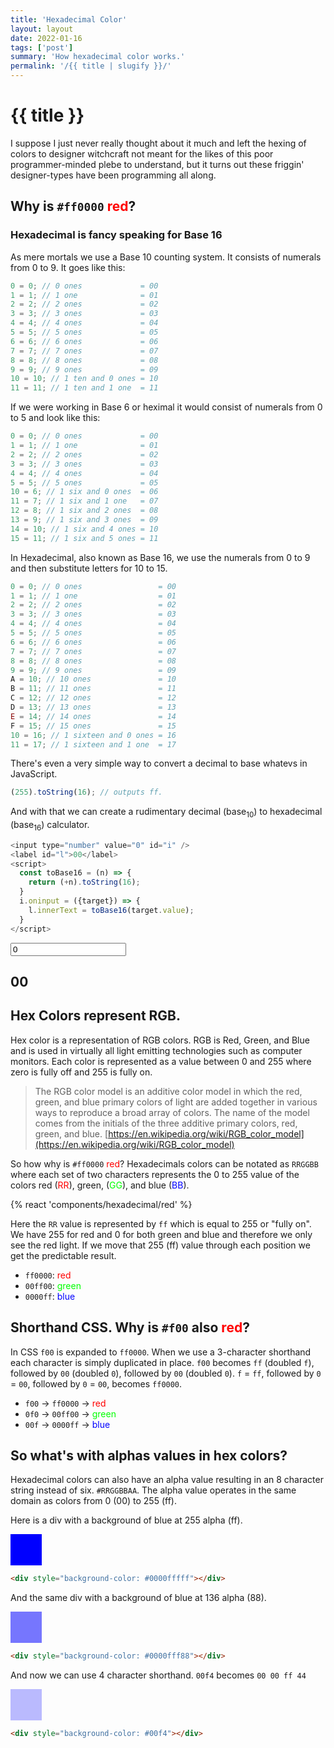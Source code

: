 ```yaml
---
title: 'Hexadecimal Color'
layout: layout
date: 2022-01-16
tags: ['post']
summary: 'How hexadecimal color works.'
permalink: '/{{ title | slugify }}/'
---
```


# {{ title }}

I suppose I just never really thought about it much and left the hexing of colors to designer witchcraft not meant for the likes of this poor programmer-minded plebe to understand, but it turns out these friggin' designer-types have been programming all along.

## Why is `#ff0000` <span style="color:#f00">red</span>?

### Hexadecimal is fancy speaking for Base 16

As mere mortals we use a Base 10 counting system. It consists of numerals from 0 to 9. It goes like this:

```js
0 = 0; // 0 ones             = 00
1 = 1; // 1 one              = 01
2 = 2; // 2 ones             = 02
3 = 3; // 3 ones             = 03
4 = 4; // 4 ones             = 04
5 = 5; // 5 ones             = 05
6 = 6; // 6 ones             = 06
7 = 7; // 7 ones             = 07
8 = 8; // 8 ones             = 08
9 = 9; // 9 ones             = 09
10 = 10; // 1 ten and 0 ones = 10
11 = 11; // 1 ten and 1 one  = 11
```

If we were working in Base 6 or heximal it would consist of numerals from 0 to 5 and look like this:

```js
0 = 0; // 0 ones             = 00
1 = 1; // 1 one              = 01
2 = 2; // 2 ones             = 02
3 = 3; // 3 ones             = 03
4 = 4; // 4 ones             = 04
5 = 5; // 5 ones             = 05
10 = 6; // 1 six and 0 ones  = 06
11 = 7; // 1 six and 1 one   = 07
12 = 8; // 1 six and 2 ones  = 08
13 = 9; // 1 six and 3 ones  = 09
14 = 10; // 1 six and 4 ones = 10
15 = 11; // 1 six and 5 ones = 11
```

In Hexadecimal, also known as Base 16, we use the numerals from 0 to 9 and then substitute letters for 10 to 15.

```js
0 = 0; // 0 ones                 = 00
1 = 1; // 1 one                  = 01
2 = 2; // 2 ones                 = 02
3 = 3; // 3 ones                 = 03
4 = 4; // 4 ones                 = 04
5 = 5; // 5 ones                 = 05
6 = 6; // 6 ones                 = 06
7 = 7; // 7 ones                 = 07
8 = 8; // 8 ones                 = 08
9 = 9; // 9 ones                 = 09
A = 10; // 10 ones               = 10
B = 11; // 11 ones               = 11
C = 12; // 12 ones               = 12
D = 13; // 13 ones               = 13
E = 14; // 14 ones               = 14
F = 15; // 15 ones               = 15
10 = 16; // 1 sixteen and 0 ones = 16
11 = 17; // 1 sixteen and 1 one  = 17
```

There's even a very simple way to convert a decimal to base whatevs in JavaScript.

```js
(255).toString(16); // outputs ff.
```

And with that we can create a rudimentary decimal (base<sub>10</sub>) to hexadecimal (base<sub>16</sub>) calculator.

```js
<input type="number" value="0" id="i" />
<label id="l">00</label>
<script>
  const toBase16 = (n) => {
    return (+n).toString(16);
  }
  i.oninput = ({target}) => {
    l.innerText = toBase16(target.value);
  }
</script>
```
<div class="ui input">
  <input type="number" value="0" id="i" class="ui input" />
  <div class="ui label">
    <h2 id="l">00</h2>
  </div>
</div>
<script>
  const toBase16 = (n) => {
    return (+n).toString(16);
  }
  i.oninput = ({target}) => {
    l.innerText = toBase16(target.value);
  }
</script>


## Hex Colors represent RGB.

Hex color is a representation of RGB colors. RGB is Red, Green, and Blue and is used in virtually all light emitting technologies such as computer monitors. Each color is represented as a value between 0 and 255 where zero is fully off and 255 is fully on.

> The RGB color model is an additive color model in which the red, green, and blue primary colors of light are added together in various ways to reproduce a broad array of colors. The name of the model comes from the initials of the three additive primary colors, red, green, and blue. [https://en.wikipedia.org/wiki/RGB_color_model](https://en.wikipedia.org/wiki/RGB_color_model)

So how why is `#ff0000` <span style="color:#f00">red</span>? Hexadecimals colors can be notated as `RRGGBB` where each set of two characters represents the 0 to 255 value of the colors red (<span style="color:#f00">RR</span>), green, (<span style="color:#0f0">GG</span>), and blue (<span style="color:#00f">BB</span>).

{% react 'components/hexadecimal/red' %}

Here the `RR` value is represented by `ff` which is equal to 255 or "fully on". We have 255 for red and 0 for both green and blue and therefore we only see the red light. If we move that 255 (ff) value through each position we get the predictable result.

-   `ff0000`: <span style="color:#f00">red</span>
-   `00ff00`: <span style="color:#0f0">green</span>
-   `0000ff`: <span style="color:#00f">blue</span>

## Shorthand CSS. Why is `#f00` also <span style="color:#f00">red</span>?

In CSS `f00` is expanded to `ff0000`. When we use a 3-character shorthand each character is simply duplicated in place. `f00` becomes `ff` (doubled `f`), followed by `00` (doubled `0`), followed by `00` (doubled `0`). `f` = `ff`, followed by `0` = `00`, followed by `0` = `00`, becomes `ff0000`.

-   `f00` -> `ff0000` -> <span style="color:#f00">red</span>
-   `0f0` -> `00ff00` -> <span style="color:#0f0">green</span>
-   `00f` -> `0000ff` -> <span style="color:#00f">blue</span>

## So what's with alphas values in hex colors?

Hexadecimal colors can also have an alpha value resulting in an 8 character string instead of six. `#RRGGBBAA`. The alpha value operates in the same domain as colors from 0 (00) to 255 (ff).

Here is a div with a background of blue at 255 alpha (ff).

<div style="width:50px;height:50px;background-color: #0000ffff"></div>

```html
<div style="background-color: #0000fffff"></div>
```

And the same div with a background of blue at 136 alpha (88).

<div style="width:50px;height:50px;background-color: #0000ff88"></div>

```html
<div style="background-color: #0000fff88"></div>
```

And now we can use 4 character shorthand. `00f4` becomes `00 00 ff 44`

<div style="width:50px;height:50px;background-color: #00f4"></div>

```html
<div style="background-color: #00f4"></div>
```
